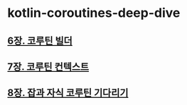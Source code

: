 # kotlin-coroutines-deep-dive

## [6장. 코루틴 빌더](doc/ch6.md)

## [7장. 코루틴 컨텍스트](doc/ch7.md)

## [8장. 잡과 자식 코루틴 기다리기](doc/ch8.md)
